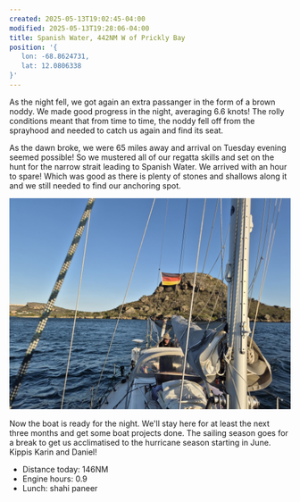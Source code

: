 ```yaml
---
created: 2025-05-13T19:02:45-04:00
modified: 2025-05-13T19:28:06-04:00
title: Spanish Water, 442NM W of Prickly Bay
position: '{
   lon: -68.8624731,
   lat: 12.0806338
}'
---
```


As the night fell, we got again an extra passanger in the form of a brown noddy. We made good progress in the night, averaging 6.6 knots! The rolly conditions meant that from time to time, the noddy fell off from the sprayhood and needed to catch us again and find its seat.

As the dawn broke, we were 65 miles away and arrival on Tuesday evening seemed possible! So we mustered all of our regatta skills and set on the hunt for the narrow strait leading to Spanish Water. We arrived with an hour to spare! Which was good as there is plenty of stones and shallows along it and we still needed to find our anchoring spot. 

![Image](../2025/cad225f766135e2a0bb37baf649befff.jpg) 

Now the boat is ready for the night. We'll stay here for at least the next three months and get some boat projects done. The sailing season goes for a break to get us acclimatised to the hurricane season starting in June. Kippis Karin and Daniel!

* Distance today: 146NM
* Engine hours: 0.9
* Lunch: shahi paneer
